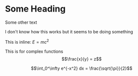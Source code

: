 # Some Heading

Some other text

I don't know how this works but it seems to be doing something

This is inline: $E = mc^2$

This is for complex functions
$$\frac{x}{y} = z$$

$$\int_0^\infty e^{-x^2} dx = \frac{\sqrt{\pi}}{2}$$
